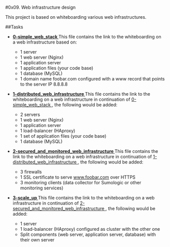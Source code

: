 #0x09. Web infrastructure design

This project is based on whiteboarding various web infrastructures.

##Tasks
* **[ 0-simple_web_stack ](./0-simple_web_stack)**  This file contains the link to the whiteboarding on a web infrastructure based on:
    * 1 server
    * 1 web server (Nginx)
    * 1 application server
    * 1 application files (your code base)
    * 1 database (MySQL)
    * 1 domain name foobar.com configured with a www record that points to the server IP 8.8.8.8

* **[ 1-distributed_web_infrastructure ](./1-distributed_web_infrastructure)**  This file contains the link to the whiteboarding on a web infrastructure in continuation of [ 0-simple_web_stack ](./0-simple_web_stack), the following would be added:
    * 2 servers
    * 1 web server (Nginx)
    * 1 application server
    * 1 load-balancer (HAproxy)
    * 1 set of application files (your code base)
    * 1 database (MySQL)

* **[ 2-secured_and_monitored_web_infrastructure ](./2-secured_and_monitored_web_infrastructure)**  This file contains the link to the whiteboarding on a web infrastructure in continuation of [ 1-distributed_web_infrastructure ](./1-distributed_web_infrastructure), the following would be added:
    * 3 firewalls
    * 1 SSL certificate to serve www.foobar.com over HTTPS
    * 3 monitoring clients (data collector for Sumologic or other monitoring services)

* **[ 3-scale_up ](./3-scale_up)**  This file contains the link to the whiteboarding on a web infrastructure in continuation of [ 2-secured_and_monitored_web_infrastructure ](./2-secured_and_monitored_web_infrastructure), the following would be added:
    * 1 server
    * 1 load-balancer (HAproxy) configured as cluster with the other one
    * Split components (web server, application server, database) with their own server
